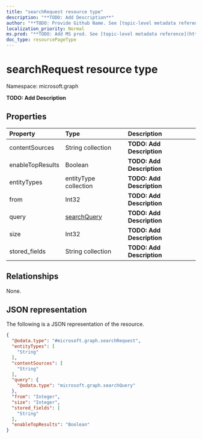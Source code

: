 ```yaml
---
title: "searchRequest resource type"
description: "**TODO: Add Description**"
author: "**TODO: Provide Github Name. See [topic-level metadata reference](https://msgo.azurewebsites.net/add/document/guidelines/metadata.html#topic-level-metadata)**"
localization_priority: Normal
ms.prod: "**TODO: Add MS prod. See [topic-level metadata reference](https://msgo.azurewebsites.net/add/document/guidelines/metadata.html#topic-level-metadata)**"
doc_type: resourcePageType
---
```


# searchRequest resource type


Namespace: microsoft.graph

**TODO: Add Description**

## Properties
|Property|Type|Description|
|:---|:---|:---|
|contentSources|String collection|**TODO: Add Description**|
|enableTopResults|Boolean|**TODO: Add Description**|
|entityTypes|entityType collection|**TODO: Add Description**|
|from|Int32|**TODO: Add Description**|
|query|[searchQuery](../resources/searchquery.md)|**TODO: Add Description**|
|size|Int32|**TODO: Add Description**|
|stored_fields|String collection|**TODO: Add Description**|

## Relationships
None.

## JSON representation
The following is a JSON representation of the resource.
<!-- {
  "blockType": "resource",
  "@odata.type": "microsoft.graph.searchRequest"
}
-->
``` json
{
  "@odata.type": "#microsoft.graph.searchRequest",
  "entityTypes": [
    "String"
  ],
  "contentSources": [
    "String"
  ],
  "query": {
    "@odata.type": "microsoft.graph.searchQuery"
  },
  "from": "Integer",
  "size": "Integer",
  "stored_fields": [
    "String"
  ],
  "enableTopResults": "Boolean"
}
```


